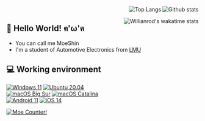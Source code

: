 
<a href="https://github.com/anuraghazra/github-readme-stats"><img align="right" alt="Github stats" src="https://github-readme-stats.vercel.app/api?username=moeshin&show_icons=true&count_private=true&theme=dracula"/></a>

<a href="https://github.com/anuraghazra/github-readme-stats"><img align="right" alt="Top Langs" src="https://github-readme-stats.vercel.app/api/top-langs/?username=moeshin&layout=compact&langs_count=10&theme=dracula&card_width=445"/></a><br/>

<a href="https://wakatime.com/@moeshin"><img align="right" alt="Willianrod's wakatime stats" src="https://github-readme-stats.vercel.app/api/wakatime?username=moeshin&layout=compact&theme=dracula"/></a>

## 👋 Hello World! ฅ'ω'ฅ

* You can call me MoeShin
* I'm a student of Automotive Electronics from [LMU](https://www.lmu.edu.cn/)

## 💻 Working environment

[![Windows 11](https://img.shields.io/badge/Windows%2011-00adef?style=flat-square&logo=windows&logoColor=ffffff)](https://www.microsoft.com/en-us/windows/windows-11/)
[![Ubuntu 20.04](https://img.shields.io/badge/Ubuntu%2020%2e04-dd4814?style=flat-square&logo=ubuntu&logoColor=ffffff)](https://releases.ubuntu.com/20.04/)<br/>
[![macOS Big Sur](https://img.shields.io/badge/macOS%20Big%20Sur-4f4f4f?style=flat-square&logo=apple&logoColor=ffffff)](https://www.apple.com/macos/big-sur/)
[![macOS Catalina](https://img.shields.io/badge/macOS%20Catalina-4f4f4f?style=flat-square&logo=apple&logoColor=ffffff)](https://www.apple.com/macos/catalina/)<br/>
[![Android 11](https://img.shields.io/badge/Android%2011-3ddc84?style=flat-square&logo=android&logoColor=ffffff)](https://www.android.com/android-11/)
[![iOS 14](https://img.shields.io/badge/iOS%2014-4f4f4f?style=flat-square&logo=apple&logoColor=ffffff)](https://www.apple.com/ios/ios-14/)

[![Moe Counter!](https://count.getloli.com/get/@moeshin?theme=rule34)](https://count.getloli.com/)
